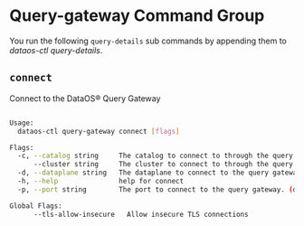 # Query-gateway Command Group
You run the following `query-details` sub commands by appending them to *dataos-ctl query-details*.

## `connect`
Connect to the DataOS® Query Gateway

```bash

Usage:
  dataos-ctl query-gateway connect [flags]

Flags:
  -c, --catalog string     The catalog to connect to through the query gateway.
      --cluster string     The cluster to connect to through the query gateway.
  -d, --dataplane string   The dataplane to connect to the query gateway.
  -h, --help               help for connect
  -p, --port string        The port to connect to the query gateway. (default "7432")

Global Flags:
      --tls-allow-insecure   Allow insecure TLS connections
```